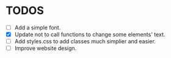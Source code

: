 # TODOS
- [ ] Add a simple font.
- [x] Update not to call functions to change some elements' text.
- [ ] Add styles.css to add classes much simplier and easier.
- [ ] Improve website design.